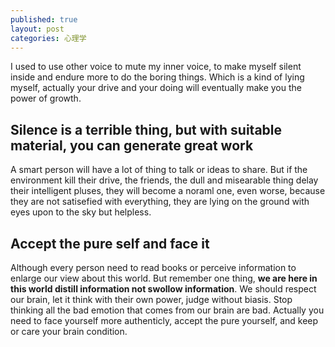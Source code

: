```yaml
---
published: true
layout: post
categories: 心理学
---
```


I used to use other voice to mute my inner voice, to make myself silent inside and endure more to do the boring things. Which is a kind of lying myself, actually your drive and your doing will eventually make you the power of growth.

## Silence is a terrible thing, but with suitable material, you can generate great work

A smart person will have a lot of thing to talk or ideas to share. But if the environment kill their drive, the friends, the dull and misearable thing delay their intelligent pluses, they will become a noraml one, even worse, because they are not satisefied with everything, they are lying on the ground with eyes upon to the sky but helpless.

## Accept the pure self and face it

Although every person need to read books or perceive information to enlarge our view about this world. But remember one thing, **we are here in this world distill information not swollow information**. We should respect our brain, let it think with their own power, judge without biasis. Stop thinking all the bad emotion that comes from our brain are bad. Actually you need to face yourself more authenticly, accept the pure yourself, and keep or care your brain condition.


